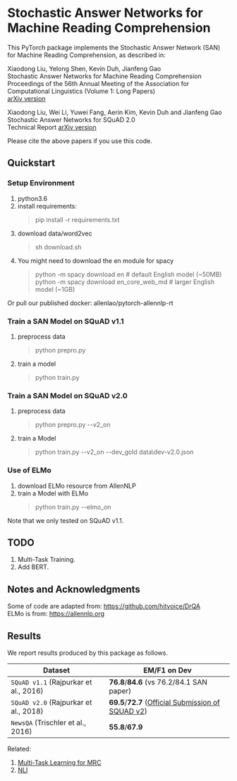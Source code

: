 # Stochastic Answer Networks for Machine Reading Comprehension

This PyTorch package implements the Stochastic Answer Network (SAN) for Machine Reading Comprehension, as described in:

Xiaodong Liu, Yelong Shen, Kevin Duh, Jianfeng Gao<br/>
Stochastic Answer Networks for Machine Reading Comprehension<br/>
Proceedings of the 56th Annual Meeting of the Association for Computational Linguistics (Volume 1: Long Papers)<br/>
[arXiv version](https://arxiv.org/abs/1712.03556)


Xiaodong Liu, Wei Li, Yuwei Fang, Aerin Kim, Kevin Duh and Jianfeng Gao<br/>
Stochastic Answer Networks for SQuAD 2.0 <br/>
Technical Report
[arXiv version](https://arxiv.org/abs/1809.09194)


Please cite the above papers if you use this code. 

## Quickstart 

### Setup Environment
1. python3.6
2. install requirements:
   > pip install -r requirements.txt
3. download data/word2vec 
   > sh download.sh
4. You might need to download the en module for spacy
   > python -m spacy download en              # default English model (~50MB) <br/>
   > python -m spacy download en_core_web_md  # larger English model (~1GB)

Or pull our published docker: allenlao/pytorch-allennlp-rt

### Train a SAN Model on SQuAD v1.1
1. preprocess data
   > python prepro.py
2. train a model
   > python train.py

### Train a SAN Model on SQuAD v2.0
1. preprocess data
   > python prepro.py --v2_on
2. train a Model
   > python train.py --v2_on --dev_gold data\dev-v2.0.json

### Use of ELMo
1. download ELMo resource from AllenNLP
2. train a Model with ELMo
   > python train.py --elmo_on

Note that we only tested on SQuAD v1.1.

## TODO
1. Multi-Task Training.
2. Add BERT.

## Notes and Acknowledgments
Some of code are adapted from: https://github.com/hitvoice/DrQA <br/>
ELMo is from: https://allennlp.org

## Results
We report results produced by this package as follows.

| Dataset | EM/F1 on Dev |
| ------- | ------- |
| `SQuAD v1.1` (Rajpurkar et al., 2016) | **76.8**/**84.6** (vs 76.2/84.1 SAN paper) |
| `SQuAD v2.0`  (Rajpurkar et al., 2018)| **69.5**/**72.7** (<a href="https://worksheets.codalab.org/worksheets/0x5d6dd1b40dcf406581bb29be15016628/">Official Submission of SQUAD v2</a>)|
| `NewsQA` (Trischler et al., 2016)| **55.8**/**67.9**|


Related:
1. <a href="https://arxiv.org/abs/1809.06963">Multi-Task Learning for MRC</a>
2. <a href="https://arxiv.org/abs/1804.07888">NLI</a>


